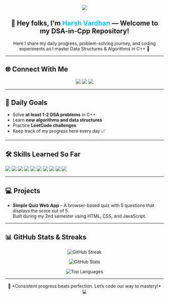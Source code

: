 <!-- Welcome Banner -->
<p align="center">
  <img src="https://capsule-render.vercel.app/api?type=waving&color=0:00C9FF,100:92FE9D&height=200&section=header&text=Welcome%20to%20My%20DSA%20Journey!&fontSize=40&fontColor=ffffff&animation=fadeIn" />
</p>

<h2 align="center">👋 Hey folks, I'm <span style="color:#00C9FF">Harsh Vardhan</span> — Welcome to my DSA-in-Cpp Repository!</h2>
<p align="center">Here I share my daily progress, problem-solving journey, and coding experiments as I master Data Structures & Algorithms in C++ 🚀</p>

---

## 🌐 Connect With Me
<p align="center">
  <a href="https://www.linkedin.com/in/harsh-vardhan-b6a912325/"><img src="https://img.shields.io/badge/LinkedIn-%230077B5.svg?&style=for-the-badge&logo=linkedin&logoColor=white" /></a>
  <a href="https://leetcode.com/u/tIUkRMgUl5/"><img src="https://img.shields.io/badge/LeetCode-%23FFA116.svg?&style=for-the-badge&logo=leetcode&logoColor=white" /></a>
  <a href="https://github.com/harsh0717vj"><img src="https://img.shields.io/badge/GitHub-%23181717.svg?&style=for-the-badge&logo=github&logoColor=white" /></a>
</p>

---

## 📅 Daily Goals
- Solve **at least 1-2 DSA problems** in C++
- Learn **new algorithms and data structures**
- Practice **LeetCode challenges**
- Keep track of my progress here every day 📈

---

## 🛠 Skills Learned So Far
<p>
  <img src="https://img.shields.io/badge/HTML5-E34F26?style=for-the-badge&logo=html5&logoColor=white" />
  <img src="https://img.shields.io/badge/CSS3-1572B6?style=for-the-badge&logo=css3&logoColor=white" />
  <img src="https://img.shields.io/badge/JavaScript-F7DF1E?style=for-the-badge&logo=javascript&logoColor=black" />
  <img src="https://img.shields.io/badge/C-00599C?style=for-the-badge&logo=c&logoColor=white" />
  <img src="https://img.shields.io/badge/C++-00599C?style=for-the-badge&logo=cplusplus&logoColor=white" />
  <img src="https://img.shields.io/badge/Data%20Structures-4CAF50?style=for-the-badge" />
  <img src="https://img.shields.io/badge/Algorithms-FF9800?style=for-the-badge" />
  <img src="https://img.shields.io/badge/VS%20Code-0078D4?style=for-the-badge&logo=visual-studio-code&logoColor=white" />
  <img src="https://img.shields.io/badge/Git-F05032?style=for-the-badge&logo=git&logoColor=white" />
  <img src="https://img.shields.io/badge/GitHub-181717?style=for-the-badge&logo=github&logoColor=white" />
</p>

---

## 💻 Projects
- **Simple Quiz Web App** – A browser-based quiz with 5 questions that displays the score out of 5.  
  Built during my 2nd semester using HTML, CSS, and JavaScript.

---

## 📊 GitHub Stats & Streaks
<p align="center">
  <img src="https://streak-stats.demolab.com?user=harsh0717vj&theme=tokyonight&hide_border=true" alt="GitHub Streak" />
</p>
<p align="center">
  <img src="https://github-readme-stats.vercel.app/api?username=harsh0717vj&show_icons=true&theme=tokyonight" alt="GitHub Stats" />
</p>
<p align="center">
  <img src="https://github-readme-stats.vercel.app/api/top-langs/?username=harsh0717vj&layout=compact&theme=tokyonight" alt="Top Languages" />
</p>

---

<p align="center">
  🚀 *Consistent progress beats perfection. Let’s code our way to mastery!* 💻
</p>

